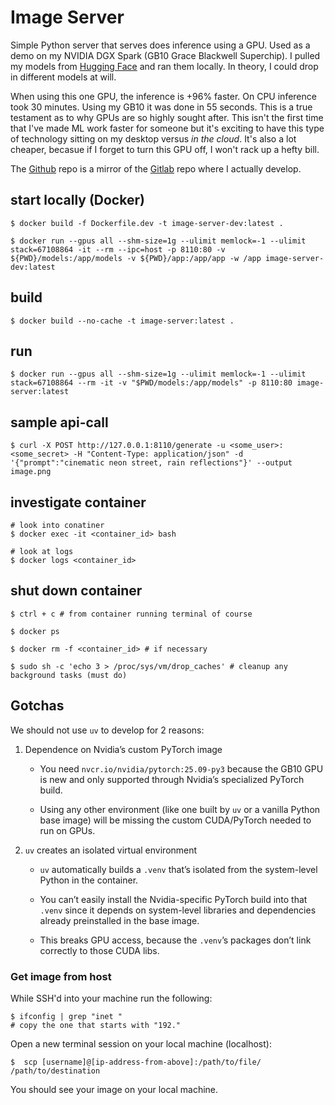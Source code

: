 # Image Server
Simple Python server that serves does inference using a GPU. Used as a demo on 
my NVIDIA DGX Spark (GB10 Grace Blackwell Superchip). I pulled my models from 
[Hugging Face](https://huggingface.co/) and ran them locally. In theory, I could
drop in different models at will. 

When using this one GPU, the inference is +96% faster. On CPU inference took 30 
minutes. Using my GB10 it was done in 55 seconds. This is a true testament as to
why GPUs are so highly sought after. This isn't the first time
that I've made ML work faster for someone but it's exciting to have this type
of technology sitting on my desktop versus *in the cloud*. It's also a lot 
cheaper, becasue if I forget to turn this GPU off, I won't rack up a hefty 
bill.


The [Github](https://github.com/naeem-gitonga/image-server) repo is a mirror of the [Gitlab](https://gitlab.com/naeemgitonga/image-server) repo where I actually develop.

## start locally (Docker)
```
$ docker build -f Dockerfile.dev -t image-server-dev:latest .

$ docker run --gpus all --shm-size=1g --ulimit memlock=-1 --ulimit stack=67108864 -it --rm --ipc=host -p 8110:80 -v ${PWD}/models:/app/models -v ${PWD}/app:/app/app -w /app image-server-dev:latest
```

## build
```
$ docker build --no-cache -t image-server:latest .
```

## run
```
$ docker run --gpus all --shm-size=1g --ulimit memlock=-1 --ulimit stack=67108864 --rm -it -v "$PWD/models:/app/models" -p 8110:80 image-server:latest
```

## sample api-call
```
$ curl -X POST http://127.0.0.1:8110/generate -u <some_user>:<some_secret> -H "Content-Type: application/json" -d '{"prompt":"cinematic neon street, rain reflections"}' --output image.png
```

## investigate container
```
# look into conatiner
$ docker exec -it <container_id> bash

# look at logs
$ docker logs <container_id>
```

## shut down container
```
$ ctrl + c # from container running terminal of course

$ docker ps

$ docker rm -f <container_id> # if necessary

$ sudo sh -c 'echo 3 > /proc/sys/vm/drop_caches' # cleanup any background tasks (must do)
```

## Gotchas

We should not use `uv` to develop for 2 reasons:

1. Dependence on Nvidia’s custom PyTorch image

    - You need `nvcr.io/nvidia/pytorch:25.09-py3` because the GB10 GPU is new and only supported through Nvidia’s specialized PyTorch build.

    - Using any other environment (like one built by `uv` or a vanilla Python base image) will be missing the custom CUDA/PyTorch needed to run on GPUs.

2. `uv` creates an isolated virtual environment

    - `uv` automatically builds a `.venv` that’s isolated from the system-level Python in the container.

    - You can’t easily install the Nvidia-specific PyTorch build into that `.venv` since it depends on system-level libraries and dependencies already preinstalled in the base image.

    - This breaks GPU access, because the `.venv`’s packages don’t link correctly to those CUDA libs.

### Get image from host

While SSH'd into your machine run the following:
```
$ ifconfig | grep "inet "
# copy the one that starts with "192."
```

Open a new terminal session on your local machine (localhost):
```
$  scp [username]@[ip-address-from-above]:/path/to/file/ /path/to/destination
```

You should see your image on your local machine.